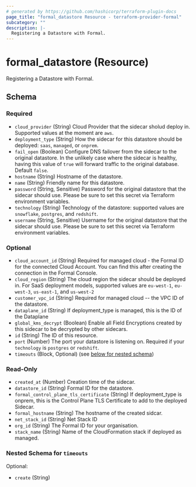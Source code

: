 ```yaml
---
# generated by https://github.com/hashicorp/terraform-plugin-docs
page_title: "formal_datastore Resource - terraform-provider-formal"
subcategory: ""
description: |-
  Registering a Datastore with Formal.
---
```


# formal_datastore (Resource)

Registering a Datastore with Formal.



<!-- schema generated by tfplugindocs -->
## Schema

### Required

- `cloud_provider` (String) Cloud Provider that the sidecar sholud deploy in. Supported values at the moment are `aws`.
- `deployment_type` (String) How the sidecar for this datastore should be deployed: `saas`, `managed`, or `onprem`.
- `fail_open` (Boolean) Configure DNS failover from the sidecar to the original datastore. In the unlikely case where the sidecar is healthy, having this value of `true` will forward traffic to the original database. Default `false`.
- `hostname` (String) Hostname of the datastore.
- `name` (String) Friendly name for this datastore.
- `password` (String, Sensitive) Password for the original datastore that the sidecar should use. Please be sure to set this secret via Terraform environment variables.
- `technology` (String) Technology of the datastore: supported values are `snowflake`, `postgres`, and `redshift`.
- `username` (String, Sensitive) Username for the original datastore that the sidecar should use. Please be sure to set this secret via Terraform environment variables.

### Optional

- `cloud_account_id` (String) Required for managed cloud - the Formal ID for the connected Cloud Account. You can find this after creating the connection in the Formal Console.
- `cloud_region` (String) The cloud region the sidecar should be deployed in. For SaaS deployment models, supported values are `eu-west-1`, `eu-west-3`, `us-east-1`, and `us-west-2`
- `customer_vpc_id` (String) Required for managed cloud -- the VPC ID of the datastore.
- `dataplane_id` (String) If deployment_type is managed, this is the ID of the Dataplane
- `global_kms_decrypt` (Boolean) Enable all Field Encryptions created by this sidecar to be decrypted by other sidecars.
- `id` (String) The ID of this resource.
- `port` (Number) The port your datastore is listening on. Required if your `technology` is `postgres` or `redshift`.
- `timeouts` (Block, Optional) (see [below for nested schema](#nestedblock--timeouts))

### Read-Only

- `created_at` (Number) Creation time of the sidecar.
- `datastore_id` (String) Formal ID for the datastore.
- `formal_control_plane_tls_certificate` (String) If deployment_type is onprem, this is the Control Plane TLS Certificate to add to the deployed Sidecar.
- `formal_hostname` (String) The hostname of the created sidcar.
- `net_stack_id` (String) Net Stack ID
- `org_id` (String) The Formal ID for your organisation.
- `stack_name` (String) Name of the CloudFormation stack if deployed as managed.

<a id="nestedblock--timeouts"></a>
### Nested Schema for `timeouts`

Optional:

- `create` (String)


